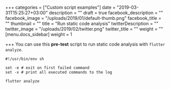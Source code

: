 +++
categories = ["Custom script examples"]
date = "2019-03-31T15:25:27+03:00"
description = ""
draft = true
facebook_description = ""
facebook_image = "/uploads/2019/01/default-thumb.png"
facebook_title = ""
thumbnail = ""
title = "Run static code analysis"
twitterDescription = ""
twitter_image = "/uploads/2019/02/twitter.png"
twitter_title = ""
weight = ""
[menu.docs_sidebar]
weight = 1

+++
You can use this **pre-test** script to run static code analysis with `flutter analyze`.

    #!/usr/bin/env sh
    
    set -e # exit on first failed command
    set -x # print all executed commands to the log
    
    flutter analyze